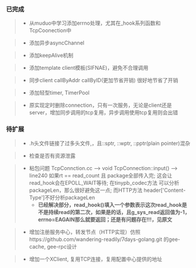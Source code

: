 ### 已完成
> - 从muduo中学习添加errno处理，尤其在_hook系列函数和TcpCoonection中

> - 添加异步asyncChannel

> - 添加keepAlive机制

> - 添加template client模板(SIFNAE)，避免不合理调用

>- 同步client callByAddr callByID(更加节省开销) 很好地节省了开销

> - 添加轻型timer, TimerPool

> - 原实现定时删除connection，只有一次服务，无论是client还是server，增加同步调用的tcp复用，异步调用使用tcp复用则会出错

### 待扩展
> - .h头文件链接了过多头文件,，且::sptr, ::wptr, ::pptr(plain pointer)混杂

> - 检查是否有资源泄露

> - 粘包问题 TcpConnction.cc --> void TcpConnection::input() --> line240
如果rt == read_count 且 package全部传入完;  这会让read_hook会在EPOLL_WAIT等待;
在tinypb_codec方法 可以分析packageLen，那么很好避免这一点;
而HTTP方法 header['Content-Type']不好分析packageLen
>   - **已经解决部分，read_hook()填入一个参数表示这次read_hook是不是持续read的第二次，如果是的话，且g_sys_read返回值为-1，errno=EAGAIN那么就要返回；还是有问题存在!!!，见原文**


> - 增加注册服务中心，转发节点（HTTP实现）仿照https://github.com/wandering-readily/7days-golang.git 的gee-cache, gee-rpc设计

> - 增加一个XClient, 复用TCP连接，复用配置中心提供的地址
